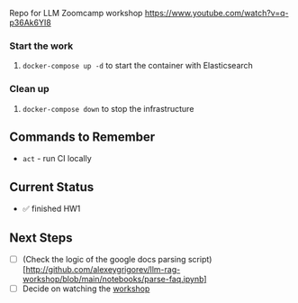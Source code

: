 Repo for LLM Zoomcamp workshop
https://www.youtube.com/watch?v=q-p36Ak6YI8

### Start the work
1. ```docker-compose up -d``` to start the container with Elasticsearch

### Clean up
1. ```docker-compose down``` to stop the infrastructure

## Commands to Remember
- `act` - run CI locally

## Current Status
- ✅ finished HW1

## Next Steps
- [ ] (Check the logic of the google docs parsing script)[http://github.com/alexeygrigorev/llm-rag-workshop/blob/main/notebooks/parse-faq.ipynb]
- [ ] Decide on watching the [workshop](https://github.com/alexeygrigorev/llm-rag-workshop/blob/main/README.md)
